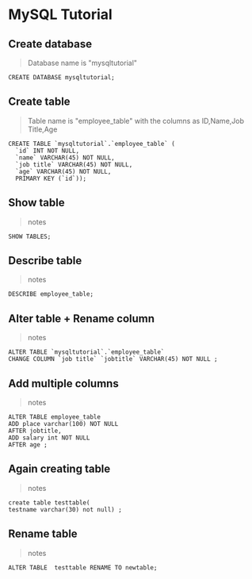 # MySQL Tutorial

## Create database
> Database name is "mysqltutorial"
```
CREATE DATABASE mysqltutorial;
```

## Create table
> Table name is "employee_table" with the columns as ID,Name,Job Title,Age
```
CREATE TABLE `mysqltutorial`.`employee_table` (
  `id` INT NOT NULL,
  `name` VARCHAR(45) NOT NULL,
  `job title` VARCHAR(45) NOT NULL,
  `age` VARCHAR(45) NOT NULL,
  PRIMARY KEY (`id`));
```
## Show table
> notes
```
SHOW TABLES;
```
## Describe table
> notes
```
DESCRIBE employee_table;
```
## Alter table + Rename column
> notes
```
ALTER TABLE `mysqltutorial`.`employee_table` 
CHANGE COLUMN `job title` `jobtitle` VARCHAR(45) NOT NULL ;
```
## Add multiple columns
> notes
```
ALTER TABLE employee_table
ADD place varchar(100) NOT NULL  
AFTER jobtitle,  
ADD salary int NOT NULL  
AFTER age ;
```
## Again creating table
> notes
```
create table testtable(
testname varchar(30) not null) ;
```
## Rename table
> notes
```
ALTER TABLE  testtable RENAME TO newtable;
```


